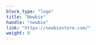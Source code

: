 ```yaml
---
block_type: "logo"
title: "Newbie"
handle: "newbie"
link: "https://newbiestore.com/"
weight: 0
---
```

